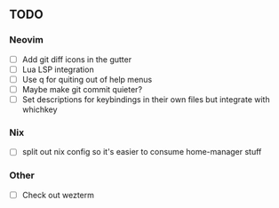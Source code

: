 
## TODO

### Neovim

- [ ] Add git diff icons in the gutter
- [ ] Lua LSP integration
- [ ] Use q for quiting out of help menus
- [ ] Maybe make git commit quieter?
- [ ] Set descriptions for keybindings in their own files but integrate with whichkey

### Nix

- [ ] split out nix config so it's easier to consume home-manager stuff

### Other

- [ ] Check out wezterm
